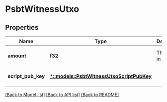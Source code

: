 # PsbtWitnessUtxo

## Properties
Name | Type | Description | Notes
------------ | ------------- | ------------- | -------------
**amount** | **f32** | The value in BTC | [optional] [default to null]
**script_pub_key** | [***::models::PsbtWitnessUtxoScriptPubKey**](PSBTWitnessUtxo_scriptPubKey.md) |  | [optional] [default to null]

[[Back to Model list]](../README.md#documentation-for-models) [[Back to API list]](../README.md#documentation-for-api-endpoints) [[Back to README]](../README.md)


